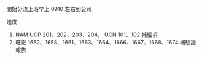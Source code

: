 開始分流上班早上 0910 左右到公司

進度

1. NAM UCP 201、202、203、204， UCN 101、102 補細項
2. 旺宏 1652、1658、1661、1663、1664、1666、1667、1668、1674 補驗證報告 

